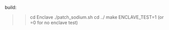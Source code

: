 build:
>> cd Enclave
>> ./patch_sodium.sh
>> cd ../
>> make ENCLAVE_TEST=1 (or =0 for no enclave test)
